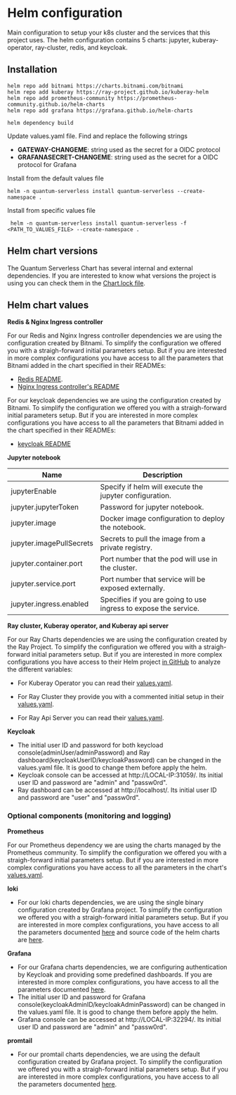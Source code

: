 # Helm configuration

Main configuration to setup your k8s cluster and the services that this project uses. The helm configuration contains 5 charts: jupyter, kuberay-operator, ray-cluster, redis, and keycloak.

## Installation

```shell
helm repo add bitnami https://charts.bitnami.com/bitnami
helm repo add kuberay https://ray-project.github.io/kuberay-helm
helm repo add prometheus-community https://prometheus-community.github.io/helm-charts
helm repo add grafana https://grafana.github.io/helm-charts
```

```shell
helm dependency build
```
Update values.yaml file. Find and replace the following strings

- **GATEWAY-CHANGEME**: string used as the secret for a OIDC protocol
- **GRAFANASECRET-CHANGEME**: string used as the secret for a OIDC protocol for Grafana

Install from the default values file
```shell
helm -n quantum-serverless install quantum-serverless --create-namespace .
```

Install from specific values file
```shell
 helm -n quantum-serverless install quantum-serverless -f <PATH_TO_VALUES_FILE> --create-namespace .
```

## Helm chart versions

The Quantum Serverless Chart has several internal and external dependencies. If you are interested to know what versions the project is using you can check them in the [Chart.lock file](./Chart.lock).

## Helm chart values

**Redis & Nginx Ingress controller**

For our Redis and Nginx Ingress controller dependencies we are using the configuration created by Bitnami. To simplify the configuration we offered you with a straigh-forward initial parameters setup. 
But if you are interested in more complex configurations you have access to all the parameters that Bitnami added in the chart specified in their READMEs:
* [Redis README](https://artifacthub.io/packages/helm/bitnami/redis).
* [Nginx Ingress controller's README](https://artifacthub.io/packages/helm/bitnami/nginx-ingress-controller)

For our keycloak dependencies we are using the configuration created by Bitnami. To simplify the configuration we offered you with a straigh-forward initial parameters setup. 
But if you are interested in more complex configurations you have access to all the parameters that Bitnami added in the chart specified in their READMEs:
* [keycloak README](https://artifacthub.io/packages/helm/bitnami/keycloak)

**Jupyter notebook**

| Name                      | Description                                                       |
|---------------------------|-------------------------------------------------------------------|
| jupyterEnable             | Specify if helm will execute the jupyter configuration.           |
| jupyter.jupyterToken      | Password for jupyter notebook.                                    |
| jupyter.image             | Docker image configuration to deploy the notebook.                |
| jupyter.imagePullSecrets  | Secrets to pull the image from a private registry.                |
| jupyter.container.port    | Port number that the pod will use in the cluster.                 |
| jupyter.service.port      | Port number that service will be exposed externally.              |
| jupyter.ingress.enabled   | Specifies if you are going to use ingress to expose the service.  |

**Ray cluster, Kuberay operator, and Kuberay api server**

For our Ray Charts dependencies we are using the configuration created by the Ray Project. To simplify the configuration we offered you with a straigh-forward initial parameters setup. But if you are interested in more complex configurations you have access to their Helm project [in GitHub](https://github.com/ray-project/kuberay-helm) to analyze the different variables:

- For Kuberay Operator you can read their [values.yaml](https://github.com/ray-project/kuberay-helm/blob/main/helm-chart/kuberay-operator/values.yaml).

- For Ray Cluster they provide you with a commented initial setup in their [values.yaml](https://github.com/ray-project/kuberay-helm/blob/main/helm-chart/ray-cluster/values.yaml).

- For Ray Api Server you can read their [values.yaml](https://github.com/ray-project/kuberay-helm/blob/main/helm-chart/kuberay-apiserver/values.yaml).

**Keycloak**

- The initial user ID and password for both keycload console(adminUser/adminPassword) and Ray dashboard(keycloakUserID/keycloakPassword) can be changed in the values.yaml file. It is good to change them before apply the helm.
- Keycloak console can be accessed at http://LOCAL-IP:31059/.  Its initial user ID and password are "admin" and "passw0rd".
- Ray dashboard can be accessed at http://localhost/.  Its initial user ID and password are "user" and "passw0rd".

### Optional components (monitoring and logging)

**Prometheus**

For our Prometheus dependency we are using the charts managed by the Prometheus community. To simplify the configuration we offered you with a straigh-forward initial parameters setup. But if you are interested in more complex configurations you have access to all the parameters in the chart's [values.yaml](https://github.com/prometheus-community/helm-charts/blob/main/charts/kube-prometheus-stack/values.yaml).

**loki**

- For our loki charts dependencies, we are using the single binary configuration created by Grafana project. To simplify the configuration we offered you with a straigh-forward initial parameters setup.
But if you are interested in more complex configurations, you have access to all the parameters documented [here](https://grafana.com/docs/loki/next/installation/helm/) and source code of the helm charts are
[here](https://github.com/grafana/loki/tree/main/production/helm/loki).

**Grafana**

- For our Grafana charts dependencies, we are configuring authentication by Keycloak and providing some predefined dashboards.
If you are interested in more complex configurations, you have access to all the parameters documented [here](https://github.com/grafana/helm-charts/tree/main/charts/grafana).
- The initial user ID and password for Grafana console(keycloakAdminID/keycloakAdminPassword) can be changed in the values.yaml file. It is good to change them before apply the helm.
- Grafana console can be accessed at http://LOCAL-IP:32294/.  Its initial user ID and password are "admin" and "passw0rd".

**promtail**

- For our promtail charts dependencies, we are using the default configuration created by Grafana project. To simplify the configuration we offered you with a straigh-forward initial parameters setup.
But if you are interested in more complex configurations, you have access to all the parameters documented [here](https://github.com/grafana/helm-charts/blob/main/charts/promtail/README.md).
